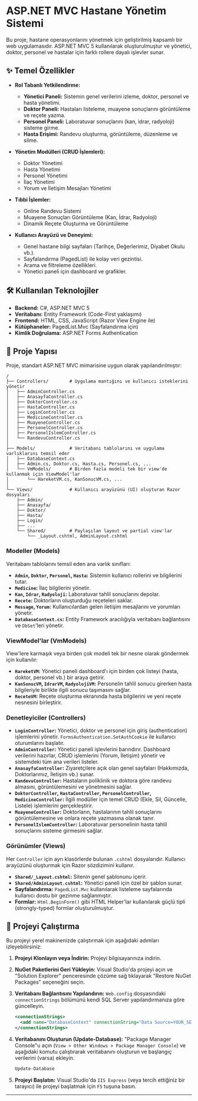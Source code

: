
# ASP.NET MVC Hastane Yönetim Sistemi

Bu proje, hastane operasyonlarını yönetmek için geliştirilmiş kapsamlı bir web uygulamasıdır. ASP.NET MVC 5 kullanılarak oluşturulmuştur ve yönetici, doktor, personel ve hastalar için farklı rollere dayalı işlevler sunar.

## ✨ Temel Özellikler

*   **Rol Tabanlı Yetkilendirme:**
    *   **Yönetici Paneli:** Sistemin genel verilerini izleme, doktor, personel ve hasta yönetimi.
    *   **Doktor Paneli:** Hastaları listeleme, muayene sonuçlarını görüntüleme ve reçete yazma.
    *   **Personel Paneli:** Laboratuvar sonuçlarını (kan, idrar, radyoloji) sisteme girme.
    *   **Hasta Erişimi:** Randevu oluşturma, görüntüleme, düzenleme ve silme.

*   **Yönetim Modülleri (CRUD İşlemleri):**
    *   Doktor Yönetimi
    *   Hasta Yönetimi
    *   Personel Yönetimi
    *   İlaç Yönetimi
    *   Yorum ve İletişim Mesajları Yönetimi

*   **Tıbbi İşlemler:**
    *   Online Randevu Sistemi
    *   Muayene Sonuçları Görüntüleme (Kan, İdrar, Radyoloji)
    *   Dinamik Reçete Oluşturma ve Görüntüleme

*   **Kullanıcı Arayüzü ve Deneyimi:**
    *   Genel hastane bilgi sayfaları (Tarihçe, Değerlerimiz, Diyabet Okulu vb.).
    *   Sayfalandırma (PagedList) ile kolay veri gezintisi.
    *   Arama ve filtreleme özellikleri.
    *   Yönetici paneli için dashboard ve grafikler.

## 🛠️ Kullanılan Teknolojiler

*   **Backend:** C#, ASP.NET MVC 5
*   **Veritabanı:** Entity Framework (Code-First yaklaşımı)
*   **Frontend:** HTML, CSS, JavaScript (Razor View Engine ile)
*   **Kütüphaneler:** PagedList.Mvc (Sayfalandırma için)
*   **Kimlik Doğrulama:** ASP.NET Forms Authentication

## 📂 Proje Yapısı

Proje, standart ASP.NET MVC mimarisine uygun olarak yapılandırılmıştır:

```
/
├── Controllers/        # Uygulama mantığını ve kullanıcı isteklerini yönetir
│   ├── AdminController.cs
│   ├── AnasayfaController.cs
│   ├── DoktorController.cs
│   ├── HastaController.cs
│   ├── LoginController.cs
│   ├── MedicineController.cs
│   ├── MuayeneController.cs
│   ├── PersonelController.cs
│   ├── PersonelIslemController.cs
│   └── RandevuController.cs
│
├── Models/             # Veritabanı tablolarını ve uygulama varlıklarını temsil eder
│   ├── DatabaseContext.cs
│   ├── Admin.cs, Doktor.cs, Hasta.cs, Personel.cs, ...
│   └── VmModels/       # Birden fazla modeli tek bir view'de kullanmak için ViewModel'lar
│       └── HareketVM.cs, KanSonucVM.cs, ...
│
└── Views/              # Kullanıcı arayüzünü (UI) oluşturan Razor dosyaları
    ├── Admin/
    ├── Anasayfa/
    ├── Doktor/
    ├── Hasta/
    ├── Login/
    ├── ...
    └── Shared/         # Paylaşılan layout ve partial view'lar
        └── _Layout.cshtml, AdminLayout.cshtml
```

### Modeller (Models)

Veritabanı tablolarını temsil eden ana varlık sınıfları:

*   **`Admin`, `Doktor`, `Personel`, `Hasta`:** Sistemin kullanıcı rollerini ve bilgilerini tutar.
*   **`Medicine`:** İlaç bilgilerini yönetir.
*   **`Kan`, `Idrar`, `Radyoloji`:** Laboratuvar tahlil sonuçlarını depolar.
*   **`Recete`:** Doktorların oluşturduğu reçeteleri saklar.
*   **`Message`, `Yorum`:** Kullanıcılardan gelen iletişim mesajlarını ve yorumları yönetir.
*   **`DatabaseContext.cs`:** Entity Framework aracılığıyla veritabanı bağlantısını ve `DbSet`'leri yönetir.

### ViewModel'lar (VmModels)

View'lere karmaşık veya birden çok modeli tek bir nesne olarak göndermek için kullanılır:

*   **`HareketVM`:** Yönetici paneli dashboard'ı için birden çok listeyi (hasta, doktor, personel vb.) bir araya getirir.
*   **`KanSonucVM`, `IdrarVM`, `RadyolojiVM`:** Personelin tahlil sonucu girerken hasta bilgileriyle birlikte ilgili sonucu taşımasını sağlar.
*   **`ReceteVM`:** Reçete oluşturma ekranında hasta bilgilerini ve yeni reçete nesnesini birleştirir.

### Denetleyiciler (Controllers)

*   **`LoginController`:** Yönetici, doktor ve personel için giriş (authentication) işlemlerini yönetir. `FormsAuthentication.SetAuthCookie` ile kullanıcı oturumlarını başlatır.
*   **`AdminController`:** Yönetici paneli işlevlerini barındırır. Dashboard verilerini hazırlar, CRUD işlemlerini (Yorum, İletişim) yönetir ve sistemdeki tüm ana verileri listeler.
*   **`AnasayfaController`:** Ziyaretçilere açık olan genel sayfaları (Hakkımızda, Doktorlarımız, İletişim vb.) sunar.
*   **`RandevuController`:** Hastaların poliklinik ve doktora göre randevu almasını, görüntülemesini ve yönetmesini sağlar.
*   **`DoktorController`, `HastaController`, `PersonelController`, `MedicineController`:** İlgili modüller için temel CRUD (Ekle, Sil, Güncelle, Listele) işlemlerini gerçekleştirir.
*   **`MuayeneController`:** Doktorların, hastalarının tahlil sonuçlarını görüntülemesine ve onlara reçete yazmasına olanak tanır.
*   **`PersonelIslemController`:** Laboratuvar personelinin hasta tahlil sonuçlarını sisteme girmesini sağlar.

### Görünümler (Views)

Her `Controller` için ayrı klasörlerde bulunan `.cshtml` dosyalarıdır. Kullanıcı arayüzünü oluşturmak için Razor sözdizimini kullanır.

*   **`Shared/_Layout.cshtml`:** Sitenin genel şablonunu içerir.
*   **`Shared/AdminLayout.cshtml`:** Yönetici paneli için özel bir şablon sunar.
*   **Sayfalandırma:** `PagedList.Mvc` kullanılarak listeleme sayfalarında kullanıcı dostu bir gezinme sağlanmıştır.
*   **Formlar:** `Html.BeginForm()` gibi HTML Helper'lar kullanılarak güçlü tipli (strongly-typed) formlar oluşturulmuştur.

## 🚀 Projeyi Çalıştırma

Bu projeyi yerel makinenizde çalıştırmak için aşağıdaki adımları izleyebilirsiniz:

1.  **Projeyi Klonlayın veya İndirin:**
    Projeyi bilgisayarınıza indirin.

2.  **NuGet Paketlerini Geri Yükleyin:**
    Visual Studio'da projeyi açın ve "Solution Explorer" penceresinde çözüme sağ tıklayarak "Restore NuGet Packages" seçeneğini seçin.

3.  **Veritabanı Bağlantısını Yapılandırın:**
    `Web.config` dosyasındaki `connectionStrings` bölümünü kendi SQL Server yapılandırmanıza göre güncelleyin.

    ```xml
    <connectionStrings>
      <add name="DatabaseContext" connectionString="Data Source=YOUR_SERVER_NAME;Initial Catalog=HospitalDB;Integrated Security=True" providerName="System.Data.SqlClient" />
    </connectionStrings>
    ```

4.  **Veritabanını Oluşturun (Update-Database):**
    "Package Manager Console"u açın (`View > Other Windows > Package Manager Console`) ve aşağıdaki komutu çalıştırarak veritabanını oluşturun ve başlangıç verilerini (varsa) ekleyin.

    ```powershell
    Update-Database
    ```

5.  **Projeyi Başlatın:**
    Visual Studio'da `IIS Express` (veya tercih ettiğiniz bir tarayıcı) ile projeyi başlatmak için `F5` tuşuna basın.

---
